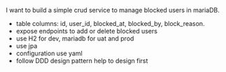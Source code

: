 I want to build a simple crud service to manage blocked users in mariaDB.
- table columns: id, user_id, blocked_at, blocked_by, block_reason.
- expose endpoints to add or delete blocked users
- use H2 for dev, mariadb for uat and prod
- use jpa
- configuration use yaml
- follow DDD design pattern
help to design first